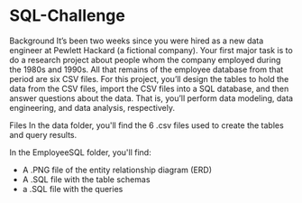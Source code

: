 # SQL-Challenge

Background
It’s been two weeks since you were hired as a new data engineer at Pewlett Hackard (a fictional company). Your first major task is to do a research project about people whom the company employed during the 1980s and 1990s. All that remains of the employee database from that period are six CSV files.
For this project, you’ll design the tables to hold the data from the CSV files, import the CSV files into a SQL database, and then answer questions about the data. That is, you’ll perform data modeling, data engineering, and data analysis, respectively.

Files
In the data folder, you'll find the 6 .csv files used to create the tables and query results.

In the EmployeeSQL folder, you'll find:
- A .PNG file of the entity relationship diagram (ERD)
- A .SQL file with the table schemas
- a .SQL file with the queries
